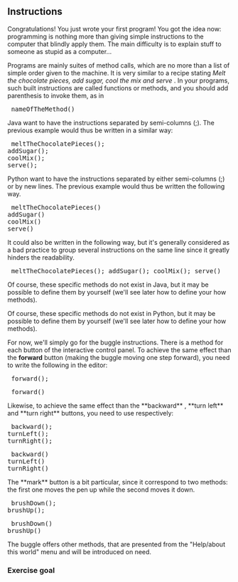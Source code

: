 
## Instructions ##
Congratulations! You just wrote your first program! You got the idea now:
programming is nothing more than giving simple instructions to the computer that
blindly apply them. The main difficulty is to explain stuff to someone as stupid
as a computer...

Programs are mainly suites of method calls, which are no more than a list of
simple order given to the machine. It is very similar to a recipe stating *Melt the chocolate pieces, add sugar, cool the mix and serve* .
In your programs, such built instructions are called functions or methods, and you
should add parenthesis to invoke them, as in 
<pre> nameOfTheMethod()</pre>

<java>

Java want to have the instructions separated by semi-columns (;).
The previous example would thus be written in a similar way:

</java> 
<java> 
<pre> meltTheChocolatePieces();
addSugar();
coolMix();
serve();</pre>
</java> 
<python>

Python want to have the instructions
separated by either semi-columns (;) or by new lines. The previous example would thus
be written the following way.

</python> 
<python> 
<pre> meltTheChocolatePieces()
addSugar()
coolMix()
serve()</pre>
</python> 
<python>

It could also be written in the following way, but it's generally considered as a bad
practice to group several instructions on the same line since it greatly hinders the
readability.

</python> 
<python> 
<pre> meltTheChocolatePieces(); addSugar(); coolMix(); serve()</pre>
</python> 
<java>

Of course, these specific methods do not exist in Java, but it may be possible
to define them by yourself (we'll see later how to define your how methods).

</java> 
<python>

Of course, these specific methods do not exist in Python, but it may be possible
to define them by yourself (we'll see later how to define your how methods).

</python> 

For now,
we'll simply go for the buggle instructions. There is a method for each button of the
interactive control panel. To achieve the same effect than the **forward** button
(making the buggle moving one step forward), you need to write the following in the
editor: 
<java> 
<pre> forward();</pre>
</java> 
<python> 
<pre> forward()</pre>
</python> Likewise, to achieve the same effect than the **backward** , **turn left** and **turn right** buttons, you need to use respectively: 
<java> 
<pre> backward();
turnLeft();
turnRight();</pre>
</java> 
<python> 
<pre> backward()
turnLeft()
turnRight()</pre>
</python> The **mark** button is a bit particular, since it correspond to two
methods: the first one moves the pen up while the second moves it down. 
<java> 
<pre> brushDown();
brushUp();</pre>
</java> 
<python> 
<pre> brushDown()
brushUp()</pre>
</python> 

The buggle offers other methods, that are presented from the "Help/about
this world" menu and will be introduced on need.


### Exercise goal ###

